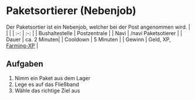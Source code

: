 # Paketsortierer (Nebenjob)
Der Paketsortier ist ein Nebenjob, welcher bei der Post angenommen wird.
| <!-- --> | <!-- --> |
| :-: | :-: |
| Bushaltestelle | Postzentrale |
| Navi | /navi Paketsotierer |
| Dauer | ca. 2 Minuten|
| Cooldown | 5 Minuten |
| Gewinn | Geld, XP, [Farming-XP](/pages/skills/farming.md) |


## Aufgaben
1. Nimm ein Paket aus dem Lager
2. Lege es auf das Fließband
3. Wähle das richtige Ziel aus
